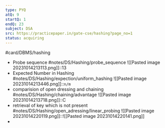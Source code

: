 ```yaml
---
type: PYQ
atQ: 9
startQ: 1
endQ: 23
subject: DSA
src: https://practicepaper.in/gate-cse/hashing?page_no=1
status: acquiring
---
```

#card/DBMS/hashing  
- Probe sequence #notes/DS/Hashing/probe_sequence ![[Pasted image 20231014213113.png]]::13 <!--SR:!2023-12-17,5,250-->
- Expected Number in Hashing #notes/DS/Hashing/expection/uniform_hashing ![[Pasted image 20231014213446.png]]::`n/m` <!--SR:!2023-12-09,7,270-->
- comparision of open dressing and chaining #notes/DS/Hashing/chaining/advantage ![[Pasted image 20231014213718.png]]::C <!--SR:!2024-02-05,65,310-->
- retrieval of key which is not present #notes/DS/Hashing/open_adressing/linear_probing ![[Pasted image 20231014220119.png]]::![[Pasted image 20231014220141.png]] <!--SR:!2024-01-19,48,290-->
- 